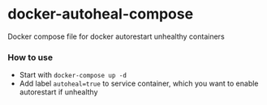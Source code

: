 # docker-autoheal-compose
Docker compose file for docker autorestart unhealthy containers

### How to use
- Start with `docker-compose up -d`
- Add label `autoheal=true` to service container, which you want to enable autorestart if unhealthy
